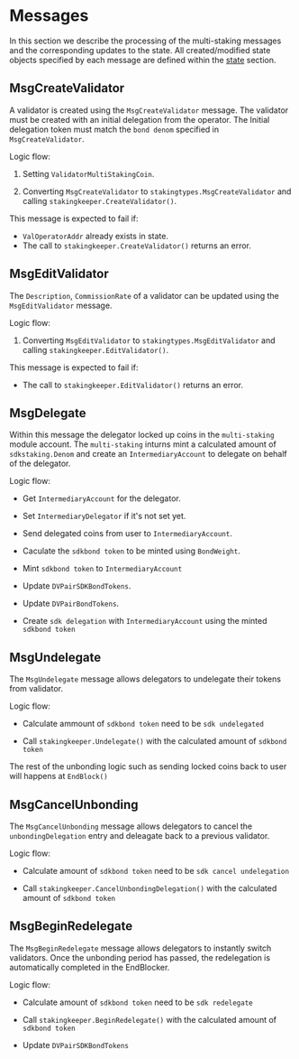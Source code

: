 <!--
order: 3
-->

# Messages

In this section we describe the processing of the multi-staking messages and the corresponding updates to the state. 
All created/modified state objects specified by each message are defined within the [state](./02_state.md) section.

## MsgCreateValidator

A validator is created using the `MsgCreateValidator` message.
The validator must be created with an initial delegation from the operator. 
The Initial delegation token must match the `bond denom` specified in `MsgCreateValidator`.

Logic flow:

1. Setting `ValidatorMultiStakingCoin`.

2. Converting `MsgCreateValidator` to `stakingtypes.MsgCreateValidator` and
calling `stakingkeeper.CreateValidator()`.

This message is expected to fail if:

* `ValOperatorAddr` already exists in state.
* The call to `stakingkeeper.CreateValidator()` returns an error.

## MsgEditValidator

The `Description`, `CommissionRate` of a validator can be updated using the
`MsgEditValidator` message.

Logic flow:

1. Converting `MsgEditValidator` to `stakingtypes.MsgEditValidator` and
calling `stakingkeeper.EditValidator()`.

This message is expected to fail if:

* The call to `stakingkeeper.EditValidator()` returns an error.

## MsgDelegate

Within this message the delegator locked up coins in the `multi-staking` module account. 
The `multi-staking` inturns mint a calculated amount of `sdkstaking.Denom` and
create an `IntermediaryAccount` to delegate on behalf of the delegator.

Logic flow:

* Get `IntermediaryAccount` for the delegator.

* Set `IntermediaryDelegator` if it's not set yet.

* Send delegated coins from user to `IntermediaryAccount`.

* Caculate the `sdkbond token` to be minted using `BondWeight`.

* Mint `sdkbond token` to `IntermediaryAccount`

* Update `DVPairSDKBondTokens`.

* Update `DVPairBondTokens`.

* Create `sdk delegation` with `IntermediaryAccount` using the minted `sdkbond token`

## MsgUndelegate

The `MsgUndelegate` message allows delegators to undelegate their tokens from
validator.

Logic flow:

* Calculate ammount of `sdkbond token` need to be `sdk undelegated`

* Call `stakingkeeper.Undelegate()` with the calculated amount of `sdkbond token`

The rest of the unbonding logic such as sending locked coins back to user will happens at `EndBlock()`

## MsgCancelUnbonding 

The `MsgCancelUnbonding` message allows delegators to cancel the `unbondingDelegation` entry and deleagate back to a previous validator.

Logic flow:

* Calculate amount of `sdkbond token` need to be `sdk cancel undelegation`

* Call `stakingkeeper.CancelUnbondingDelegation()` with the calculated amount of `sdkbond token`

## MsgBeginRedelegate

The `MsgBeginRedelegate` message allows delegators to instantly switch validators. Once
the unbonding period has passed, the redelegation is automatically completed in
the EndBlocker.

Logic flow:

* Calculate amount of `sdkbond token` need to be `sdk redelegate`

* Call `stakingkeeper.BeginRedelegate()` with the calculated amount of `sdkbond token`

* Update `DVPairSDKBondTokens`